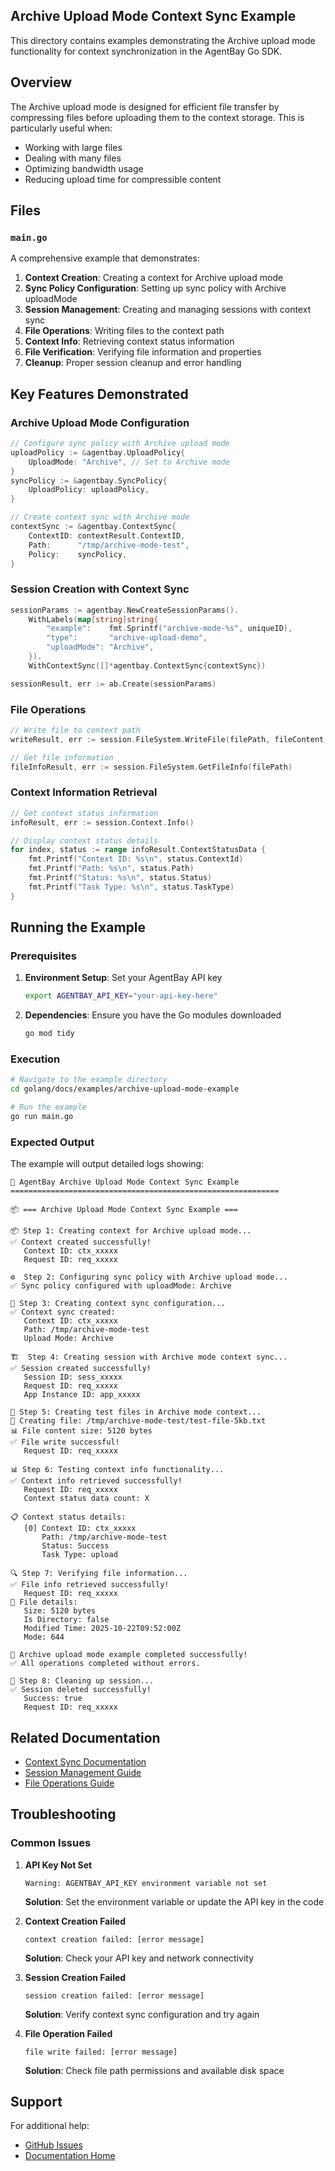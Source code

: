 ## Archive Upload Mode Context Sync Example

This directory contains examples demonstrating the Archive upload mode functionality for context synchronization in the AgentBay Go SDK.

## Overview

The Archive upload mode is designed for efficient file transfer by compressing files before uploading them to the context storage. This is particularly useful when:

- Working with large files
- Dealing with many files
- Optimizing bandwidth usage
- Reducing upload time for compressible content

## Files

### `main.go`

A comprehensive example that demonstrates:

1. **Context Creation**: Creating a context for Archive upload mode
2. **Sync Policy Configuration**: Setting up sync policy with Archive uploadMode
3. **Session Management**: Creating and managing sessions with context sync
4. **File Operations**: Writing files to the context path
5. **Context Info**: Retrieving context status information
6. **File Verification**: Verifying file information and properties
7. **Cleanup**: Proper session cleanup and error handling

## Key Features Demonstrated

### Archive Upload Mode Configuration

```go
// Configure sync policy with Archive upload mode
uploadPolicy := &agentbay.UploadPolicy{
    UploadMode: "Archive", // Set to Archive mode
}
syncPolicy := &agentbay.SyncPolicy{
    UploadPolicy: uploadPolicy,
}

// Create context sync with Archive mode
contextSync := &agentbay.ContextSync{
    ContextID: contextResult.ContextID,
    Path:      "/tmp/archive-mode-test",
    Policy:    syncPolicy,
}
```

### Session Creation with Context Sync

```go
sessionParams := agentbay.NewCreateSessionParams().
    WithLabels(map[string]string{
        "example":    fmt.Sprintf("archive-mode-%s", uniqueID),
        "type":       "archive-upload-demo",
        "uploadMode": "Archive",
    }).
    WithContextSync([]*agentbay.ContextSync{contextSync})

sessionResult, err := ab.Create(sessionParams)
```

### File Operations

```go
// Write file to context path
writeResult, err := session.FileSystem.WriteFile(filePath, fileContent, "overwrite")

// Get file information
fileInfoResult, err := session.FileSystem.GetFileInfo(filePath)
```

### Context Information Retrieval

```go
// Get context status information
infoResult, err := session.Context.Info()

// Display context status details
for index, status := range infoResult.ContextStatusData {
    fmt.Printf("Context ID: %s\n", status.ContextId)
    fmt.Printf("Path: %s\n", status.Path)
    fmt.Printf("Status: %s\n", status.Status)
    fmt.Printf("Task Type: %s\n", status.TaskType)
}
```

## Running the Example

### Prerequisites

1. **Environment Setup**: Set your AgentBay API key
   ```bash
   export AGENTBAY_API_KEY="your-api-key-here"
   ```

2. **Dependencies**: Ensure you have the Go modules downloaded
   ```bash
   go mod tidy
   ```

### Execution

```bash
# Navigate to the example directory
cd golang/docs/examples/archive-upload-mode-example

# Run the example
go run main.go
```

### Expected Output

The example will output detailed logs showing:

```
🚀 AgentBay Archive Upload Mode Context Sync Example
============================================================

📦 === Archive Upload Mode Context Sync Example ===

📦 Step 1: Creating context for Archive upload mode...
✅ Context created successfully!
   Context ID: ctx_xxxxx
   Request ID: req_xxxxx

⚙️  Step 2: Configuring sync policy with Archive upload mode...
✅ Sync policy configured with uploadMode: Archive

🔧 Step 3: Creating context sync configuration...
✅ Context sync created:
   Context ID: ctx_xxxxx
   Path: /tmp/archive-mode-test
   Upload Mode: Archive

🏗️  Step 4: Creating session with Archive mode context sync...
✅ Session created successfully!
   Session ID: sess_xxxxx
   Request ID: req_xxxxx
   App Instance ID: app_xxxxx

📝 Step 5: Creating test files in Archive mode context...
📄 Creating file: /tmp/archive-mode-test/test-file-5kb.txt
📊 File content size: 5120 bytes
✅ File write successful!
   Request ID: req_xxxxx

📊 Step 6: Testing context info functionality...
✅ Context info retrieved successfully!
   Request ID: req_xxxxx
   Context status data count: X

📋 Context status details:
   [0] Context ID: ctx_xxxxx
       Path: /tmp/archive-mode-test
       Status: Success
       Task Type: upload

🔍 Step 7: Verifying file information...
✅ File info retrieved successfully!
   Request ID: req_xxxxx
📄 File details:
   Size: 5120 bytes
   Is Directory: false
   Modified Time: 2025-10-22T09:52:00Z
   Mode: 644

🎉 Archive upload mode example completed successfully!
✅ All operations completed without errors.

🧹 Step 8: Cleaning up session...
✅ Session deleted successfully!
   Success: true
   Request ID: req_xxxxx
```

## Related Documentation

- [Context Sync Documentation](../../../guides/common-features/basics/data-persistence.md)
- [Session Management Guide](../../../guides/common-features/basics/session-management.md)
- [File Operations Guide](../../../guides/common-features/basics/file-operations.md)

## Troubleshooting

### Common Issues

1. **API Key Not Set**
   ```
   Warning: AGENTBAY_API_KEY environment variable not set
   ```
   **Solution**: Set the environment variable or update the API key in the code

2. **Context Creation Failed**
   ```
   context creation failed: [error message]
   ```
   **Solution**: Check your API key and network connectivity

3. **Session Creation Failed**
   ```
   session creation failed: [error message]
   ```
   **Solution**: Verify context sync configuration and try again

4. **File Operation Failed**
   ```
   file write failed: [error message]
   ```
   **Solution**: Check file path permissions and available disk space

## Support

For additional help:
- [GitHub Issues](https://github.com/aliyun/wuying-agentbay-sdk/issues)
- [Documentation Home](../../../README.md)